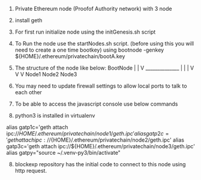 
1. Private Ethereum node (Proofof Authority network) with 3 node
2. install geth
3. For first run initialize node using the initGenesis.sh script
4. To Run the node use the startNodes.sh script. (before using this you will need to create a one time bootkey) using bootnode -genkey  ${HOME}/.ethereum/privatechain/bootA.key
5. The structure of the node like below:
		BootNode
		    |
		    |
		    V
	      ______________
	     |	    |	    |
	     V      V       V
	   Node1   Node2    Node3

5. You may need to update firewall settings to allow local ports to talk to each other

6. To be able to access the javascript console use below commands

7. python3 is installed in virtualenv

alias gatp1c='geth attach ipc://${HOME}/.ethereum/privatechain/node1/geth.ipc'
alias gatp2c='geth attach ipc://${HOME}/.ethereum/privatechain/node2/geth.ipc'
alias gatp3c='geth attach ipc://${HOME}/.ethereum/privatechain/node3/geth.ipc'
alias gatpy="source ~/.venv-py3/bin/activate"

8. blockexp repository has the initial code to connect to this node using http request. 
